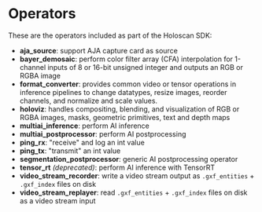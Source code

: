 # Operators

These are the operators included as part of the Holoscan SDK:

- **aja_source**: support AJA capture card as source
- **bayer_demosaic**: perform color filter array (CFA) interpolation for 1-channel inputs of 8 or 16-bit unsigned integer and outputs an RGB or RGBA image
- **format_converter**: provides common video or tensor operations in inference pipelines to change datatypes, resize images, reorder channels, and normalize and scale values.
- **holoviz**: handles compositing, blending, and visualization of RGB or RGBA images, masks, geometric primitives, text and depth maps
- **multiai_inference**: perform AI inference
- **multiai_postprocessor**: perform AI postprocessing
- **ping_rx**: "receive" and log an int value
- **ping_tx**: "transmit" an int value
- **segmentation_postprocessor**: generic AI postprocessing operator
- **tensor_rt** *(deprecated)*: perform AI inference with TensorRT
- **video_stream_recorder**: write a video stream output as `.gxf_entities` + `.gxf_index` files on disk
- **video_stream_replayer**: read `.gxf_entities` + `.gxf_index` files on disk as a video stream input
